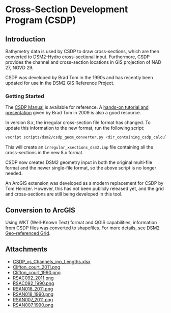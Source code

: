 # Cross-Section Development Program (CSDP)

## Introduction

Bathymetry data is used by CSDP to draw cross-sections, which are then converted to DSM2-Hydro cross-sectional input. Furthermore, CSDP provides the channel and cross-section locations in GIS projection of NAD 27, NGVD 29.

CSDP was developed by Brad Tom in the 1990s and has recently been updated for use in the DSM2 GIS Reference Project.

### Getting Started

The [CSDP Manual](attachments/87228641/87228650.pdf) is available for reference. A [hands-on tutorial and presentation](CSDP_Tutorial) given by Brad Tom in 2009 is also a good resource.

In version 8.x, the irregular cross-section file format has changed. To update this information to the new format, run the following script:

```bash
vscript scripts/dsm2/csdp_geom_converter.py <dir_containing_csdp_calculated_xsections>
```

This will create an `irregular_xsections_dsm2.inp` file containing all the cross-sections in the new 8.x format.

CSDP now creates DSM2 geometry input in both the original multi-file format and the newer single-file format, so the above script is no longer needed.

An ArcGIS extension was developed as a modern replacement for CSDP by Tom Heinzer. However, this has not been publicly released yet, and the grid and cross-sections are still being developed in this tool.

## Conversion to ArcGIS

Using WKT (Well-Known Text) format and QGIS capabilities, information from CSDP files was converted to shapefiles. For more details, see [DSM2 Geo-referenced Grid](DSM2_Geo_referenced_grid).

## Attachments

- [CSDP_vs_Channels_inp_Lengths.xlsx](attachments/87228641/87228640.xlsx)
- [Clifton_court_2011.png](attachments/87228641/87228642.png)
- [Clifton_court_1990.png](attachments/87228641/87228643.png)
- [RSAC092_2011.png](attachments/87228641/87228644.png)
- [RSAC092_1990.png](attachments/87228641/87228645.png)
- [RSAN018_2011.png](attachments/87228641/87228646.png)
- [RSAN018_1990.png](attachments/87228641/87228647.png)
- [RSAN007_2011.png](attachments/87228641/87228648.png)
- [RSAN007_1990.png](attachments/87228641/87228649.png)
